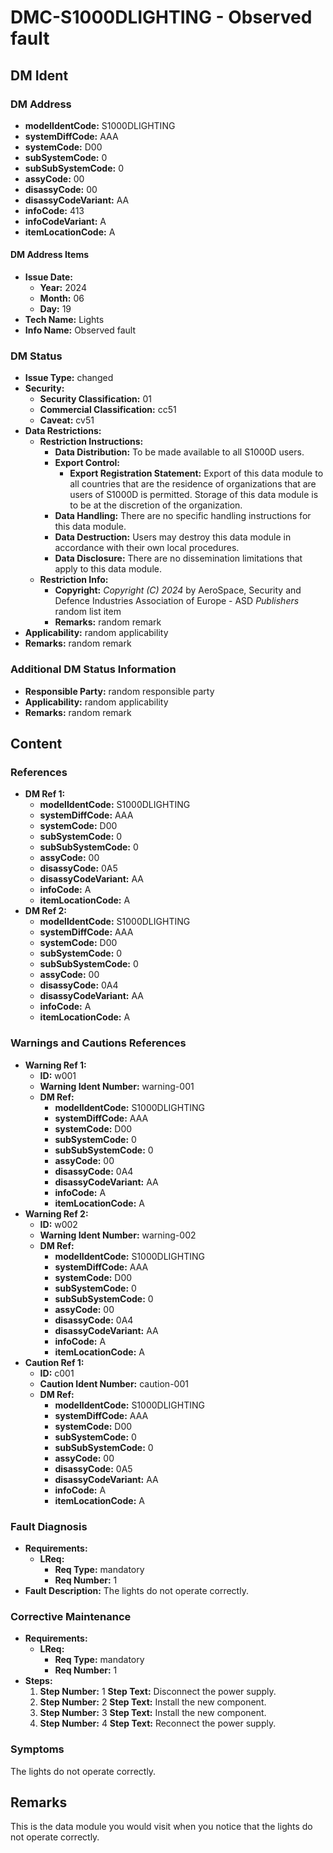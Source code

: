 # DMC-S1000DLIGHTING - Observed fault

## DM Ident

### DM Address

*   **modelIdentCode:** S1000DLIGHTING
*   **systemDiffCode:** AAA
*   **systemCode:** D00
*   **subSystemCode:** 0
*   **subSubSystemCode:** 0
*   **assyCode:** 00
*   **disassyCode:** 00
*   **disassyCodeVariant:** AA
*   **infoCode:** 413
*   **infoCodeVariant:** A
*   **itemLocationCode:** A

#### DM Address Items

*   **Issue Date:**
    *   **Year:** 2024
    *   **Month:** 06
    *   **Day:** 19
*   **Tech Name:** Lights
*   **Info Name:** Observed fault

### DM Status

*   **Issue Type:** changed
*   **Security:**
    *   **Security Classification:** 01
    *   **Commercial Classification:** cc51
    *   **Caveat:** cv51
*   **Data Restrictions:**
    *   **Restriction Instructions:**
        *   **Data Distribution:** To be made available to all S1000D users.
        *   **Export Control:**
            *   **Export Registration Statement:** Export of this data module to all countries that are the residence of organizations that are users of S1000D is permitted. Storage of this data module is to be at the discretion of the organization.
        *   **Data Handling:** There are no specific handling instructions for this data module.
        *   **Data Destruction:** Users may destroy this data module in accordance with their own local procedures.
        *   **Data Disclosure:** There are no dissemination limitations that apply to this data module.
    *   **Restriction Info:**
        *   **Copyright:** *Copyright (C) 2024* by AeroSpace, Security and Defence Industries Association of Europe - ASD
*Publishers*
random list item
        *   **Remarks:** random remark
*   **Applicability:** random applicability
*   **Remarks:** random remark

### Additional DM Status Information

*   **Responsible Party:** random responsible party
*   **Applicability:** random applicability
*   **Remarks:** random remark

## Content

### References

*   **DM Ref 1:**
    *   **modelIdentCode:** S1000DLIGHTING
    *   **systemDiffCode:** AAA
    *   **systemCode:** D00
    *   **subSystemCode:** 0
    *   **subSubSystemCode:** 0
    *   **assyCode:** 00
    *   **disassyCode:** 0A5
    *   **disassyCodeVariant:** AA
    *   **infoCode:** A
    *   **itemLocationCode:** A
*   **DM Ref 2:**
    *   **modelIdentCode:** S1000DLIGHTING
    *   **systemDiffCode:** AAA
    *   **systemCode:** D00
    *   **subSystemCode:** 0
    *   **subSubSystemCode:** 0
    *   **assyCode:** 00
    *   **disassyCode:** 0A4
    *   **disassyCodeVariant:** AA
    *   **infoCode:** A
    *   **itemLocationCode:** A

### Warnings and Cautions References

*   **Warning Ref 1:**
    *   **ID:** w001
    *   **Warning Ident Number:** warning-001
    *   **DM Ref:**
        *   **modelIdentCode:** S1000DLIGHTING
        *   **systemDiffCode:** AAA
        *   **systemCode:** D00
        *   **subSystemCode:** 0
        *   **subSubSystemCode:** 0
        *   **assyCode:** 00
        *   **disassyCode:** 0A4
        *   **disassyCodeVariant:** AA
        *   **infoCode:** A
        *   **itemLocationCode:** A
*   **Warning Ref 2:**
    *   **ID:** w002
    *   **Warning Ident Number:** warning-002
    *   **DM Ref:**
        *   **modelIdentCode:** S1000DLIGHTING
        *   **systemDiffCode:** AAA
        *   **systemCode:** D00
        *   **subSystemCode:** 0
        *   **subSubSystemCode:** 0
        *   **assyCode:** 00
        *   **disassyCode:** 0A4
        *   **disassyCodeVariant:** AA
        *   **infoCode:** A
        *   **itemLocationCode:** A
*   **Caution Ref 1:**
    *   **ID:** c001
    *   **Caution Ident Number:** caution-001
    *   **DM Ref:**
        *   **modelIdentCode:** S1000DLIGHTING
        *   **systemDiffCode:** AAA
        *   **systemCode:** D00
        *   **subSystemCode:** 0
        *   **subSubSystemCode:** 0
        *   **assyCode:** 00
        *   **disassyCode:** 0A5
        *   **disassyCodeVariant:** AA
        *   **infoCode:** A
        *   **itemLocationCode:** A

### Fault Diagnosis

*   **Requirements:**
    *   **LReq:**
        *   **Req Type:** mandatory
        *   **Req Number:** 1
*   **Fault Description:** The lights do not operate correctly.

### Corrective Maintenance

*   **Requirements:**
    *   **LReq:**
        *   **Req Type:** mandatory
        *   **Req Number:** 1
*   **Steps:**
    1.  **Step Number:** 1
        **Step Text:** Disconnect the power supply.
    2.  **Step Number:** 2
        **Step Text:** Install the new component.
    3.  **Step Number:** 3
        **Step Text:** Install the new component.
    4.  **Step Number:** 4
        **Step Text:** Reconnect the power supply.

### Symptoms

The lights do not operate correctly.

## Remarks

This is the data module you would visit when you notice that the lights do not operate correctly.